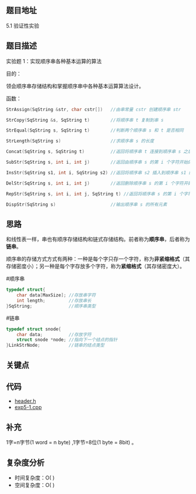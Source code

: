 <!--
 * @Date        : 2020-05-02 20:37:47
 * @LastEditors : anlzou
 * @Github      : https://github.com/anlzou
 * @LastEditTime: 2020-06-08 23:03:14
 * @FilePath    : \data-structure\chapters\chapter04-string\test-1.md
 * @Describe    : 
 -->
## 题目地址
5.1 验证性实验

## 题目描述
实验题 1：实现顺序串各种基本运算的算法

目的：

领会顺序串存储结构和掌握顺序串中各种基本运算算法设计。

函数：
```cpp
StrAssign(SqString &str, char cstr[])   //由串常量 cstr 创建顺序串 str

StrCopy(SqString &s, SqString t)        //将顺序串 t 复制到串 s

StrEqual(SqString s, SqString t)        //判断两个顺序串 s 和 t 是否相同

StrLength(SqString s)                   //求顺序串 s 的长度

Concat(SqString s, SqString t)          //返回将顺序串 t 连接到顺序串 s 之后构成的新串

SubStr(SqString s, int i, int j)        //返回由顺序串 s 的第 i 个字符开始的 j 个字符构成的新串

InsStr(SqString s1, int i, SqString s2) //返回将顺序串 s2 插入到顺序串 s1 的第 i 个位置中构成的新串

DelStr(SqString s, int i, int j)        //返回删除顺序串 s 的第 i 个字符开始的 j 个字符构成的新串

RepStr(SqString s, int i, int j, SqString t) //返回将顺序串 s 的第 i 个字符开始的 j 个字符替换成顺序串 t 构成的新串

DispStr(SqString s)                     //输出顺序串 s 的所有元素
```

## 思路
和线性表一样，串也有顺序存储结构和链式存储结构。前者称为**顺序串**，后者称为**链串**。

顺序串的存储方式方式有两种：一种是每个字只存一个字符，称为**非紧缩格式**（其存储密度小）；另一种是每个字存放多个字符，称为**紧缩格式**（其存储密度大）。

#顺序串
```cpp
typedef struct{
    char data[MaxSize]; //存放串字符
    int length;         //存放串长
}SqString;              //顺序串类型
```

#链串
```cpp
typedef struct snode{
    char data;          //存放字符
    struct snode *node; //指向下一个结点的指针
}LinkStrNode;           //链串的结点类型
```

## 关键点

## 代码
- [header.h](./code/header/header.h)
- [exp5-1.cpp](./code/exp5-1.cpp)

## 补充
1字=n字节(1 word = n byte) ,1字节=8位(1 byte = 8bit) 。

## 复杂度分析

- 时间复杂度：O( )
- 空间复杂度：O( )